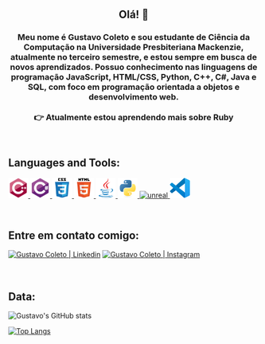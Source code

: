 <h2 align="center">Olá! 👋</h2>

<h3 align="center">Meu nome é Gustavo Coleto e sou estudante de Ciência da Computação na Universidade Presbiteriana Mackenzie, atualmente no terceiro semestre, e estou sempre em busca de novos aprendizados. Possuo conhecimento nas linguagens de programação JavaScript, HTML/CSS, Python, C++, C#, Java e SQL, com foco em programação orientada a objetos e desenvolvimento web.
  <br>
  <br>
👉 Atualmente estou aprendendo mais sobre Ruby</h3>


<br>


<h2 align="left">Languages and Tools:</h2>
<p align="left"> <a href="https://www.w3schools.com/cpp/" target="_blank"> <img src="https://raw.githubusercontent.com/devicons/devicon/master/icons/cplusplus/cplusplus-original.svg" alt="cplusplus" width="40" height="40"/> </a> <a href="https://www.w3schools.com/cs/" target="_blank"> <img src="https://raw.githubusercontent.com/devicons/devicon/master/icons/csharp/csharp-original.svg" alt="csharp" width="40" height="40"/> </a> <a href="https://www.w3schools.com/css/" target="_blank"> <img src="https://raw.githubusercontent.com/devicons/devicon/master/icons/css3/css3-original-wordmark.svg" alt="css3" width="40" height="40"/> </a> <a href="https://www.w3.org/html/" target="_blank"> <img src="https://raw.githubusercontent.com/devicons/devicon/master/icons/html5/html5-original-wordmark.svg" alt="html5" width="40" height="40"/> </a> <a href="https://www.java.com" target="_blank"> <img src="https://raw.githubusercontent.com/devicons/devicon/master/icons/java/java-original.svg" alt="java" width="40" height="40"/> </a> <a href="https://www.python.org" target="_blank"> <img src="https://raw.githubusercontent.com/devicons/devicon/master/icons/python/python-original.svg" alt="python" width="40" height="40"/> </a> <a href="https://unrealengine.com/" target="_blank"> <img src="https://raw.githubusercontent.com/kenangundogan/fontisto/036b7eca71aab1bef8e6a0518f7329f13ed62f6b/icons/svg/brand/unreal-engine.svg" alt="unreal" width="40" height="40"/> </a> <img alt="Visual Studio Code" width="40" height="40" src="https://raw.githubusercontent.com/github/explore/80688e429a7d4ef2fca1e82350fe8e3517d3494d/topics/visual-studio-code/visual-studio-code.png" /></p>

<br>

<h2>Entre em contato comigo:</h2>
<a href="https://www.linkedin.com/in/gustavo-coleto-537057212"><img align="" alt="Gustavo Coleto | Linkedin" width="22px" src="https://img.icons8.com/color/2x/linkedin-2.png"/></a>
<a href="https://www.instagram.com/gucoleto/"><img align="" alt="Gustavo Coleto | Instagram" width="22px" src="https://img.icons8.com/color/2x/instagram-new.png"/></a>

<br>
<br>
<br>

<h2>Data:</h2>

![Gustavo's GitHub stats](https://github-readme-stats.vercel.app/api?username=Coletinn&show_icons=true&theme=vision-friendly-dark)

[![Top Langs](https://github-readme-stats.vercel.app/api/top-langs/?username=Coletinn)](https://github.com/Coletinn/github-readme-stats)

<br>
